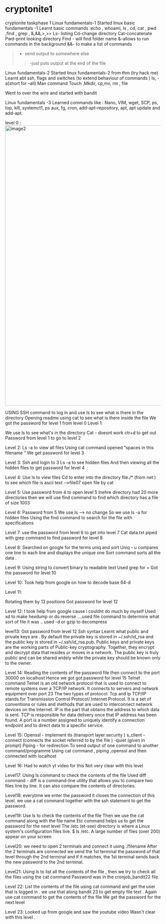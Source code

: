 # cryptonite1
cryptonite taskphase 1
Linux fundamentals-1
Started linux basic fundamentals -1 
Learnt basic commands :echo , whoami, ls , cd, cat , pwd ,find , grep , &,&&,>,>>
Ls- listing
Cd-change directory 
Cat-concatenate 
Pwd-print looking directory 
Find - will find folder name 
&-allows to run commands in the background 
&&- to make a list of commands 
>- send output to somewhere else 
>>-just puts output at the end of the file 

Linux fundamentals-2
Started linux fundamentals-2 from thm (try hack me) 
Learnt abt ssh, flags and switches (to extend behaviour of commands ) 
ls, -a(short for –all) 
Man command 
Touch  ,Mkdir, cp,mv, rm , file  


Went to over the wire and started with bandit







Linux fundamentals -3 
Learned commands like : Nano, VIM, wget, SCP, ps, top, kill, systemct1, ps aux, fg, cron, add-apt-repository, apt, apt update and add-apt.

 level 0 :
<img width="904" alt="image2" src="https://user-images.githubusercontent.com/120416962/217062262-2b21858f-82a4-4327-bf75-b1e6f07afda5.png">









USING SSH command to log in and use ls to see what is there in the directory 
Opening readme using cat  to see what is there inside the file 
 We got the password for level 1 from level 0 
Level 1:



We use ls to see what's in the directory 
Cat - doesnt work 
ctr+d to get out 
Password from level 1 to go to level 2 

 Level 2:
Ls -a  to view all files 
Using cat command opened “spaces in this filename ”
We get password for level 3 





Level 3:
Ssh and login to 3
Ls -a to see hidden files 
And then viewing all the hidden files to get password for level 4 



Level 4:
Use ls to view files 
Cd to enter into the directory 
file./* (from net ) to see which file is ascii text    —->file07
 open file by cat



Level 5:
Use password from 4 to open level 5
Inehre directory had  20 more  directories then we will use find command to find which directory has a file of size 1003 


Level 6:
Password from 5 
 We use ls —-> no change 
So we use ls -a for hidden files 
Using the find command to search for the file with specifications









Level 7: 
use the password from level 6 to get into level 7 
Cat data.txt piped with grep command to find password for level 8






Level 8:
Searched on google for the terms uniq and sort 
Uniq - u compares one line to each line and displays the unique one
Sort command sorts all the data .




Level 9:
Using string to convert binary to readable text 
Used grep for =
Got the password for level 10 












Level 10:
Took help from google on how to decode base 64-d











Level 11:


Rotating them by 13 positions 
Got password for level 12






Level 12:
I took help from google cause i couldnt do much by myself 
Used xd  to make hexdump or do reverse ….used file command to determine what sort of file it was .. used -d  or gzip to decompress 







level13:
Got password from level 12 
Ssh syntax
Learnt what public and private keys are .
By default  the private key is stored in ~/.ssh/id_rsa and the public key is stored in ~/.ssh/id_rsa.pub. Public keys and private keys are the working parts of Public-key cryptography. Together, they encrypt and decrypt data that resides or moves in a network. The public key is truly public and can be shared widely while the private key should be known only to the owner. 






Level 14:
Reading the contents of the password file then connect to the port 30000 on localhost 
Hence we got got password for level 15
Telnet command 
Telnet is an old network protocol that is used to connect to remote systems over a TCP/IP network. It connects to servers and network equipment over port 23
The two types of protocol:
Tcp and ip TCP/IP stands for Transmission Control Protocol/ Internet Protocol. It is a set of conventions or rules and methods that are used to interconnect network devices on the Internet.
IP is the part that obtains the address to which data is sent. TCP is responsible for data delivery once that IP address has been found.
A port is a number assigned to uniquely identify a connection endpoint and to direct data to a specific service.




Level 15:
Openssl - implement tls (transport layer security )
s_client
-connect (connects the socket referred to by the file )
-quiet (given in prompt)
Piping - for redirection 
To send output of one command to another command/programme 
Using cat command , piping ,openssl and then connected with localhost 






Level 16: 
Had to watch yt video for this 
Not very clear with this level 









Level17:
Using ls command to check the contents of the file 
Used diff command - diff is a command-line utility that allows you to compare two files line by line. It can also compare the contents of directories. 





Level18:
everytime we enter the password it closes the connection of this level. 
we use a cat command together with the ssh statement to get the password.



Level19:
Use ls to check the contents of the file 
Then we use the cat command along with the file name 
Etc command helps us to get the password for the next level 
The /etc (et-see) directory is where a Linux system's configuration files live. $ ls /etc. A large number of files (over 200) appear on your screen









Level20:
we need to open 2 terminals and connect it using ./filename
After the 2 terminals are connected
 we send the 1st terminal the password of that level through the 2nd terminal and if it matches, the 1st terminal sends back the new password to the 2nd terminal.




Level21:
Using ls to list all the contents of the file , then we try to check all the files using the cat command 
Password was in the cronjob_bandit22 file.






Level 22:
List the contents of the file using cat command and get the user that is logged in . we use that along bandit 23 to get empty file text .
Again use cat command to get the contents of the file 
We get the password for the next level 
 



Level 23:
Looked up from google and saw the youtube video 
Wasn't clear with this level .













